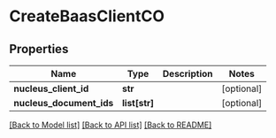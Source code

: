 # CreateBaasClientCO

## Properties
Name | Type | Description | Notes
------------ | ------------- | ------------- | -------------
**nucleus_client_id** | **str** |  | [optional] 
**nucleus_document_ids** | **list[str]** |  | [optional] 

[[Back to Model list]](../README.md#documentation-for-models) [[Back to API list]](../README.md#documentation-for-api-endpoints) [[Back to README]](../README.md)


